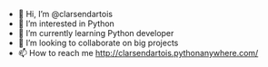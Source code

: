 - 👋 Hi, I’m @clarsendartois
- 👀 I’m interested in Python
- 🌱 I’m currently learning Python developer
- 💞️ I’m looking to collaborate on big projects
- 📫 How to reach me http://clarsendartois.pythonanywhere.com/

<!---
clarsendartois/clarsendartois is a ✨ special ✨ repository because its `README.md` (this file) appears on your GitHub profile.
You can click the Preview link to take a look at your changes.
--->
